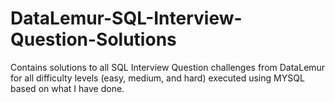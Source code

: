 # DataLemur-SQL-Interview-Question-Solutions
Contains solutions to all SQL Interview Question challenges from DataLemur for all difficulty levels (easy, medium, and hard) executed using MYSQL based on what I have done.
